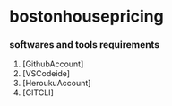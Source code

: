 # bostonhousepricing

### softwares and tools requirements
1. [GithubAccount]  
2. [VSCodeide]
3. [HeroukuAccount]
4. [GITCLI]
